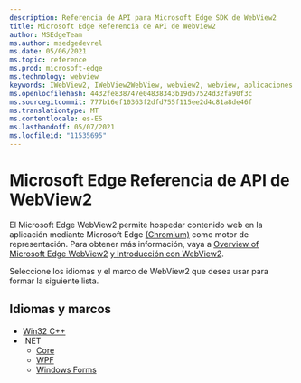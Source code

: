 ```yaml
---
description: Referencia de API para Microsoft Edge SDK de WebView2
title: Microsoft Edge Referencia de API de WebView2
author: MSEdgeTeam
ms.author: msedgedevrel
ms.date: 05/06/2021
ms.topic: reference
ms.prod: microsoft-edge
ms.technology: webview
keywords: IWebView2, IWebView2WebView, webview2, webview, aplicaciones de win32, win32, edge, ICoreWebView2, ICoreWebView2Controller, control de explorador
ms.openlocfilehash: 4432fe838747e04838343b19d57524d32fa90f3c
ms.sourcegitcommit: 777b16ef10363f2dfd755f115ee2d4c81a8de46f
ms.translationtype: MT
ms.contentlocale: es-ES
ms.lasthandoff: 05/07/2021
ms.locfileid: "11535695"
---
```

# <a name="microsoft-edge-webview2-api-reference"></a>Microsoft Edge Referencia de API de WebView2  

El Microsoft Edge WebView2 permite hospedar contenido web en la aplicación mediante Microsoft Edge [(Chromium)](https://www.microsoftedgeinsider.com) como motor de representación.  Para obtener más información, vaya a [Overview of Microsoft Edge WebView2](./index.md) [y Introducción con WebView2](./get-started/win32.md).  

Seleccione los idiomas y el marco de WebView2 que desea usar para formar la siguiente lista.  

## <a name="languages-and-frameworks"></a>Idiomas y marcos  

*   [Win32 C++](/microsoft-edge/webview2/reference/win32/index)  
*   .NET  
    *   [Core][DotnetMicrosoftWebWebView2CoreNamespace]  
    *   [WPF][DotnetMicrosoftWebWebView2WpfNamespace]  
    *   [Windows Forms][DotnetMicrosoftWebWebView2WinformsNamespace]  
        
<!-- links -->  

[DotnetMicrosoftWebWebview2CoreNamespace]: /dotnet/api/microsoft.web.webview2.core "Espacio de nombres Microsoft.Web.WebView2.Core | Microsoft Docs"
[DotnetMicrosoftWebWebview2WpfNamespace]: /dotnet/api/microsoft.web.webview2.wpf "Espacio de nombres Microsoft.Web.WebView2.Wpf | Microsoft Docs"
[DotnetMicrosoftWebWebview2WinformsNamespace]: /dotnet/api/microsoft.web.webview2.winforms "Espacio de nombres Microsoft.Web.WebView2.WinForms | Microsoft Docs"
